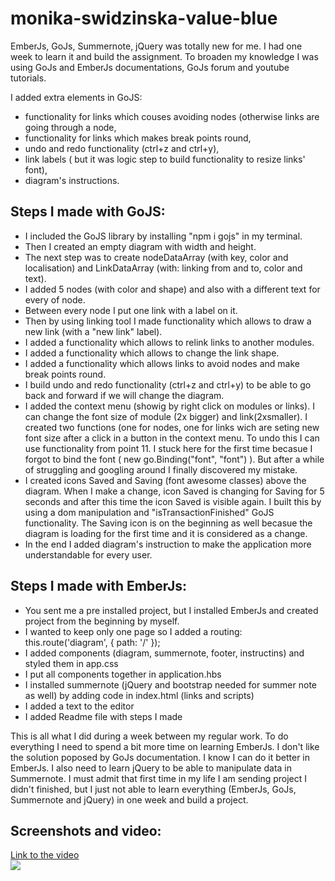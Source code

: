 # monika-swidzinska-value-blue

EmberJs, GoJs, Summernote, jQuery was totally new for me. I had one week to learn it and build the assignment. To broaden my knowledge I was using GoJs and EmberJs documentations, GoJs forum and youtube tutorials.

I added extra elements in GoJS:

- functionality for links which couses avoiding nodes (otherwise links are going through a node,
- functionality for links which makes break points round,
- undo and redo functionality (ctrl+z and ctrl+y),
- link labels ( but it was logic step to build functionality to resize links' font),
- diagram's instructions.

## Steps I made with GoJS:

- I included the GoJS library by installing "npm i gojs" in my terminal.
- Then I created an empty diagram with width and height.
- The next step was to create nodeDataArray (with key, color and localisation) and LinkDataArray (with: linking from and to, color and text).
- I added 5 nodes (with color and shape) and also with a different text for every of node.
- Between every node I put one link with a label on it.
- Then by using linking tool I made functionality which allows to draw a new link (with a "new link" label).
- I added a functionality which allows to relink links to another modules.
- I added a functionality which allows to change the link shape.
- I added a functionality which allows links to avoid nodes and make break points round.
- I build undo and redo functionality (ctrl+z and ctrl+y) to be able to go back and forward if we will change the diagram.
- I added the context menu (showig by right click on modules or links). I can change the font size of module (2x bigger) and link(2xsmaller). I created two functions (one for nodes, one for links wich are seting new font size after a click in a button in the context menu. To undo this I can use functionality from point 11.
  I stuck here for the first time becasue I forgot to bind the font ( new go.Binding("font", "font") ). But after a while of struggling and googling around I finally discovered my mistake.
- I created icons Saved and Saving (font awesome classes) above the diagram. When I make a change, icon Saved is changing for Saving for 5 seconds and after this time the icon Saved is visible again. I built this by using a dom manipulation and "isTransactionFinished" GoJS functionality. The Saving icon is on the beginning as well becasue the diagram is loading for the first time and it is considered as a change.
- In the end I added diagram's instruction to make the application more understandable for every user.

## Steps I made with EmberJs:

- You sent me a pre installed project, but I installed EmberJs and created project from the beginning by myself.
- I wanted to keep only one page so I added a routing: this.route('diagram', { path: '/' });
- I added components (diagram, summernote, footer, instructins) and styled them in app.css
- I put all components together in application.hbs
- I installed summernote (jQuery and bootstrap needed for summer note as well) by adding code in index.html (links and scripts)
- I added a text to the editor
- I added Readme file with steps I made

This is all what I did during a week between my regular work. To do everything I need to spend a bit more time on learning EmberJs. I don't like the <script></script> solution poposed by GoJs documentation. I know I can do it better in EmberJs. I also need to learn jQuery to be able to manipulate data in Summernote. I must admit that first time in my life I am sending project I didn't finished, but I just not able to learn everything (EmberJs, GoJs, Summernote and jQuery) in one week and build a project.

## Screenshots and video:
<div>
<a href="https://youtu.be/GI_m390kFXA" target="_blank" >Link to the video</a>
</div>
<div>
<img src="https://res.cloudinary.com/mokaweb/image/upload/v1602766501/ValueBlue/project.png" />
</div>